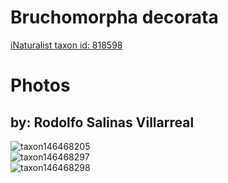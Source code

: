 
Bruchomorpha decorata
=====================
  
[iNaturalist taxon id: 818598](https://www.inaturalist.org/taxa/818598)
# Photos

## by: Rodolfo Salinas Villarreal
  
![taxon146468205](https://inaturalist-open-data.s3.amazonaws.com/photos/156923346/medium.jpeg)  
![taxon146468297](https://inaturalist-open-data.s3.amazonaws.com/photos/156923665/medium.jpeg)  
![taxon146468298](https://inaturalist-open-data.s3.amazonaws.com/photos/156923664/medium.jpeg)